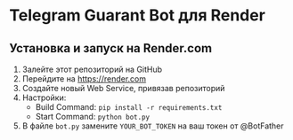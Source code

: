 # Telegram Guarant Bot для Render

## Установка и запуск на Render.com

1. Залейте этот репозиторий на GitHub
2. Перейдите на https://render.com
3. Создайте новый Web Service, привязав репозиторий
4. Настройки:
   - Build Command: `pip install -r requirements.txt`
   - Start Command: `python bot.py`
5. В файле `bot.py` замените `YOUR_BOT_TOKEN` на ваш токен от @BotFather